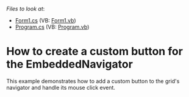 <!-- default file list -->
*Files to look at*:

* [Form1.cs](./CS/CustomButton/Form1.cs) (VB: [Form1.vb](./VB/CustomButton/Form1.vb))
* [Program.cs](./CS/CustomButton/Program.cs) (VB: [Program.vb](./VB/CustomButton/Program.vb))
<!-- default file list end -->
# How to create a custom button for the EmbeddedNavigator


<p>This example demonstrates how to add a custom button to the grid's navigator and handle its mouse click event.</p>

<br/>


